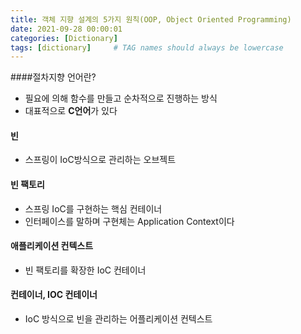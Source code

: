 ```yaml
---
title: 객체 지향 설계의 5가지 원칙(OOP, Object Oriented Programming)
date: 2021-09-28 00:00:01
categories: [Dictionary]
tags: [dictionary]     # TAG names should always be lowercase
---
```

####절차지향 언어란?
- 필요에 의해 함수를 만들고 순차적으로 진행하는 방식
- 대표적으로 **C언어**가 있다


#### 빈
- 스프링이 IoC방식으로 관리하는 오브젝트


#### 빈 팩토리
- 스프링 IoC를 구현하는 핵심 컨테이너
- 인터페이스를 말하며 구현체는 Application Context이다

#### 애플리케이션 컨텍스트
- 빈 팩토리를 확장한 IoC 컨테이너


#### 컨테이너, IOC 컨테이너
- IoC 방식으로 빈을 관리하는 어플리케이션 컨텍스트
